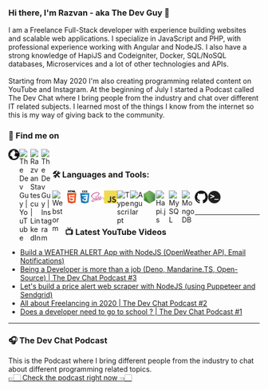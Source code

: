 ### Hi there, I'm Razvan - aka The Dev Guy 👋

I am a Freelance Full-Stack developer with experience building websites and scalable web applications. I specialize in JavaScript and PHP, with professional experience working with Angular and NodeJS. I also have a strong knowledge of HapiJS and Codeigniter, Docker, SQL/NoSQL databases, Microservices and a lot of other technologies and APIs.
<br/>
<br/>
Starting from May 2020 I'm also creating programming related content on YouTube and Instagram. At the beginning of July I started a Podcast called The Dev Chat where I bring people from the industry and chat over different IT related subjects. I learned most of the things I know from the internet so this is my way of giving back to the community.

### 📨 Find me on
[<img align="left" alt="statescu.net" width="22px" src="https://raw.githubusercontent.com/iconic/open-iconic/master/svg/globe.svg" />][website]
[<img align="left" alt="The Dev Guy | YouTube" width="22px" src="https://cdn.jsdelivr.net/npm/simple-icons@v3/icons/youtube.svg" />][youtube]
[<img align="left" alt="Razvan Statescu | LinkedIn" width="22px" src="https://cdn.jsdelivr.net/npm/simple-icons@v3/icons/linkedin.svg" />][linkedin]
[<img align="left" alt="The Dev Guy | Instagram" width="22px" src="https://cdn.jsdelivr.net/npm/simple-icons@v3/icons/instagram.svg" />][instagram]

<br/>

### 🛠 Languages and Tools:

<img align="left" alt="Webstorm" width="26px" src="https://dashboard.snapcraft.io/site_media/appmedia/2017/11/WebStorm_1282x.png" />
<img align="left" alt="HTML5" width="26px" src="https://raw.githubusercontent.com/github/explore/80688e429a7d4ef2fca1e82350fe8e3517d3494d/topics/html/html.png" />
<img align="left" alt="CSS3" width="26px" src="https://raw.githubusercontent.com/github/explore/80688e429a7d4ef2fca1e82350fe8e3517d3494d/topics/css/css.png" />
<img align="left" alt="Sass" width="26px" src="https://raw.githubusercontent.com/github/explore/80688e429a7d4ef2fca1e82350fe8e3517d3494d/topics/sass/sass.png" />
<img align="left" alt="JavaScript" width="26px" src="https://raw.githubusercontent.com/github/explore/80688e429a7d4ef2fca1e82350fe8e3517d3494d/topics/javascript/javascript.png" />
<img align="left" alt="Typescript" width="26px" src="https://cdn.iconscout.com/icon/free/png-512/typescript-1174965.png" />
<img align="left" alt="Angular" width="26px" src="https://cdn.worldvectorlogo.com/logos/angular-icon.svg" />
<img align="left" alt="Node.js" width="26px" src="https://raw.githubusercontent.com/github/explore/80688e429a7d4ef2fca1e82350fe8e3517d3494d/topics/nodejs/nodejs.png" />
<img align="left" alt="Hapi.js" width="26px" src="https://miro.medium.com/max/1000/1*pRUy0F64RgdHtyB4YsZHqw.png" />
<img align="left" alt="MySQL" width="26px" src="https://cdn4.iconfinder.com/data/icons/logos-3/181/MySQL-512.png" />
<img align="left" alt="MongoDB" width="26px" src="https://cdn.iconscout.com/icon/free/png-512/mongodb-3-1175138.png" />
<img align="left" alt="GitHub" width="26px" src="https://raw.githubusercontent.com/github/explore/78df643247d429f6cc873026c0622819ad797942/topics/github/github.png" />
<img align="left" alt="Terminal" width="26px" src="https://raw.githubusercontent.com/github/explore/80688e429a7d4ef2fca1e82350fe8e3517d3494d/topics/terminal/terminal.png" />

<br />
<br />

---

### 📺 Latest YouTube Videos
<!-- YOUTUBE:START -->
- [Build a WEATHER ALERT App with NodeJS (OpenWeather API, Email Notifications)](https://www.youtube.com/watch?v=8-DfYf8iEvk)
- [Being a Developer is more than a job (Deno, Mandarine.TS, Open-Source) | The Dev Chat Podcast #3](https://www.youtube.com/watch?v=wKmdrf0lmqE)
- [Let's build a price alert web scraper with NodeJS (using Puppeteer and Sendgrid)](https://www.youtube.com/watch?v=VED8-QgOQ2U)
- [All about Freelancing in 2020 | The Dev Chat Podcast #2](https://www.youtube.com/watch?v=OHAOUDy180Y)
- [Does a developer need to go to school ? | The Dev Chat Podcast #1](https://www.youtube.com/watch?v=f5UErn7IT_I)
<!-- YOUTUBE:END -->

---

### 🎧 The Dev Chat Podcast
This is the Podcast where I bring different people from the industry to chat about different programming related topics.
<br>
[👉🏻 Check the podcast right now 👈🏻][podcast]


[website]: https://statescu.net
[youtube]: https://youtube.com/TheDevGuy
[instagram]: https://instagram.com/the.dev.guy
[linkedin]: https://www.linkedin.com/in/razvanstatescu/
[podcast]: https://anchor.fm/thedevguy
